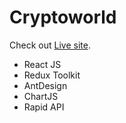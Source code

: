# Cryptoworld

Check out [Live site](https://fraanfx-cryptoworld.netlify.app/).

+ React JS
+ Redux Toolkit
+ AntDesign
+ ChartJS
+ Rapid API



